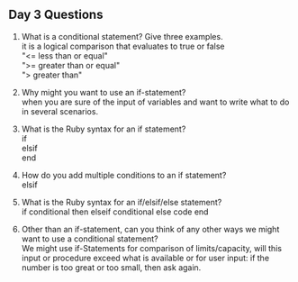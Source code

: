 ## Day 3 Questions

1. What is a conditional statement? Give three examples.<br>
it is a logical comparison that evaluates to true or false<br>
 "<= less than or equal"<br>
 ">= greater than or equal"<br>
 "> greater than"
2. Why might you want to use an if-statement?<br>
when you are sure of the input of variables and want to write what to do in several scenarios.
3. What is the Ruby syntax for an if statement? <br>
if <br>
elsif <br>
end
4. How do you add multiple conditions to an if statement?<br>
elsif
5. What is the Ruby syntax for an if/elsif/else statement?<br>
if conditional then
elseif conditional
else code
end

6. Other than an if-statement, can you think of any other ways we might want to use a conditional statement?<br>
We might use if-Statements for comparison of limits/capacity, will this input or procedure exceed what is available or for user input: if the number is too great or too small, then ask again.
